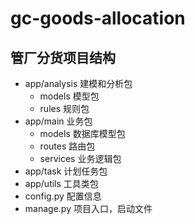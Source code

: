 # gc-goods-allocation

## 管厂分货项目结构

- app/analysis 建模和分析包 
  - models 模型包
  - rules 规则包
- app/main 业务包
  - models 数据库模型包
  - routes 路由包
  - services 业务逻辑包
- app/task 计划任务包
- app/utils 工具类包
- config.py 配置信息
- manage.py 项目入口，启动文件